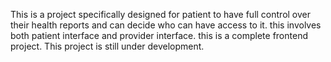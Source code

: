 This is a project specifically designed for patient to have full control over their health reports and can decide who can have access to it. this involves both patient interface and provider interface. this is a complete frontend project. This project is still under development.
